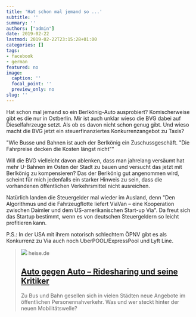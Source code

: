 ```yaml
---
title: 'Hat schon mal jemand so ...'
subtitle: ''
summary: ''
authors: ["admin"]
date: 2019-02-22
lastmod: 2019-02-22T23:15:28+01:00
categories: []
tags:
- facebook
- german
featured: no
image:
  caption: ''
  focal_point: ''
  preview_only: no
slug: ''
---
```

Hat schon mal jemand so ein Berlkönig-Auto ausprobiert? Komischerweise gibt es die nur in Ostberlin. Mir ist auch unklar wieso die BVG dabei auf Dieselfahrzeuge setzt. Als ob es davon nicht schon genug gibt. Und wieso macht die BVG jetzt ein steuerfinanziertes Konkurrenzangebot zu Taxis?

"Wie Busse und Bahnen ist auch der Berlkönig ein Zuschussgeschäft. "Die Fahrpreise decken die Kosten längst nicht""

Will die BVG vielleicht davon ablenken, dass man jahrelang versäumt hat mehr U-Bahnen im Osten der Stadt zu bauen und versucht das jetzt mit Berlkönig zu kompensieren? Das der Berlkönig gut angenommen wird, scheint für mich jedenfalls ein starker Hinweis zu sein, dass die vorhandenen öffentlichen Verkehrsmittel nicht ausreichen. 

Natürlich landen die Steuergelder mal wieder im Ausland, denn "Den Algorithmus und die Fahrzeugflotte liefert ViaVan – eine Kooperation zwischen Daimler und dem US-amerikanischen Start-up Via". Da freut sich das Startup bestimmt, wenn es von deutschen Steuergeldern so leicht profitieren kann. 

P.S.: In der USA mit ihrem notorisch schlechtem ÖPNV gibt es als Konkurrenz zu Via auch noch UberPOOL/ExpressPool und Lyft Line.
> [![](https://heise.cloudimg.io/bound/1200x1200/q85.png-lossy-85.webp-lossy-85.foil1/_www-heise-de_/imgs/18/2/5/9/2/9/6/5/bk-f3d71080de3dfb4e.jpeg)](https://www.heise.de/newsticker/meldung/Auto-gegen-Auto-Ridesharing-und-seine-Kritiker-4296837.html)
> heise.de
> ## [Auto gegen Auto – Ridesharing und seine Kritiker](https://www.heise.de/newsticker/meldung/Auto-gegen-Auto-Ridesharing-und-seine-Kritiker-4296837.html)
>
>Zu Bus und Bahn gesellen sich in vielen Städten neue Angebote im öffentlichen Personennahverkehr. Was und wer steckt hinter der neuen Mobilitätswelle?


